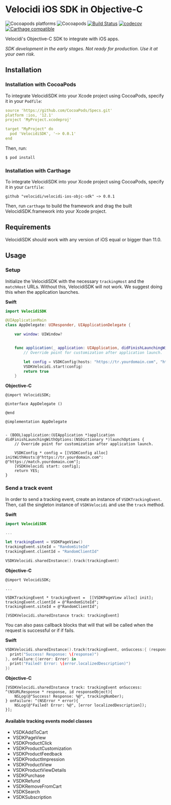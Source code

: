 # Velocidi iOS SDK in Objective-C 
![Cocoapods platforms](https://img.shields.io/cocoapods/p/VelocidiSDK.svg)
![Cocoapods](https://img.shields.io/cocoapods/v/VelocidiSDK.svg)
[![Build Status](https://travis-ci.com/velocidi/velocidi-ios-objc-sdk.svg?branch=master)](https://travis-ci.com/velocidi/velocidi-ios-objc-sdk)
[![codecov](https://codecov.io/gh/velocidi/velocidi-ios-objc-sdk/branch/master/graph/badge.svg)](https://codecov.io/gh/velocidi/velocidi-ios-objc-sdk)
[![Carthage compatible](https://img.shields.io/badge/Carthage-compatible-4BC51D.svg?style=flat)](https://github.com/Carthage/Carthage)

Velocidi's Objective-C SDK to integrate with iOS apps.

_SDK development in the early stages. Not ready for production. Use it at your own risk._

## Installation
### Installation with CocoaPods
To integrate VelocidiSDK into your Xcode project using CocoaPods, specify it in your `Podfile`:

```yaml
source 'https://github.com/CocoaPods/Specs.git'
platform :ios, '12.1'
project 'MyProject.xcodeproj'

target "MyProject" do
  pod 'VelocidiSDK', '~> 0.0.1'
end
```

Then, run:

```bash
$ pod install
```

### Installation with Carthage

To integrate VelocidiSDK into your Xcode project using CocoaPods, specify it in your `Cartfile`:

```
github "velocidi/velocidi-ios-objc-sdk" ~> 0.0.1
```

Then, run `carthage` to build the framework and drag the built VelocidiSDK.framework into your Xcode project.

## Requirements

VelocidiSDK should work with any version of iOS equal or bigger than 11.0.

## Usage

### Setup

Initialize the VelocidiSDK with the necessary `trackingHost` and the `matchHost` URLs. Without this, VelocidiSDK will not work. We suggest doing this when the application launches.

__Swift__
```swift
import VelocidiSDK

@UIApplicationMain
class AppDelegate: UIResponder, UIApplicationDelegate {

    var window: UIWindow?


    func application(_ application: UIApplication, didFinishLaunchingWithOptions launchOptions: [UIApplication.LaunchOptionsKey: Any]?) -> Bool {
        // Override point for customization after application launch.

        let config = VSDKConfig(hosts: "https://tr.yourdomain.com", "https://match.yourdomain.com")!
        VSDKVelocidi.start(config)
        return true
    }
```

__Objective-C__
```objc
@import VelocidiSDK;

@interface AppDelegate ()

@end

@implementation AppDelegate


- (BOOL)application:(UIApplication *)application didFinishLaunchingWithOptions:(NSDictionary *)launchOptions {
    // Override point for customization after application launch.
    
    VSDKConfig * config = [[VSDKConfig alloc] initWithHosts:@"https://tr.yourdomain.com": @"https://match.yourdomain.com"];
    [VSDKVelocidi start: config];
    return YES;
}
```

### Send a track event

In order to send a tracking event, create an instance of `VSDKTrackingEvent`. Then, call the singleton instance of `VSDKVelocidi` and use the `track` method.

__Swift__
```swift
import VelocidiSDK

...

let trackingEvent = VSDKPageView()
trackingEvent.siteId = "RandomSiteId"
trackingEvent.clientId = "RandomClientId"

VSDKVelocidi.sharedInstance().track(trackingEvent)
```

__Objective-C__
```objc
@import VelocidiSDK;

...

VSDKTrackingEvent * trackingEvent =  [[VSDKPageView alloc] init];
trackingEvent.clientId = @"RandomSiteId";
trackingEvent.siteId = @"RandomClientId";

[VSDKVelocidi.sharedInstance track: trackingEvent] 
```


You can also pass callback blocks that will that will be called when the request is successful or if if fails.

__Swift__
```swift
VSDKVelocidi.sharedInstance().track(trackingEvent, onSuccess:{ (response: URLResponse, responseObject: Any) in
  print("Success! Response: \(response)")
}, onFailure:{(error: Error) in
  print("Failed! Error: \(error.localizedDescription)")
})
```

__Objective-C__
```objc
[VSDKVelocidi.sharedInstance track: trackingEvent onSuccess: ^(NSURLResponse * response, id responseObject){
    NSLog(@"Success! Response: %@", trackingNumber);
} onFailure: ^(NSError * error){
    NSLog(@"Failed! Error: %@", [error localizedDescription]);
}];
```

#### Available tracking events model classes
* VSDKAddToCart
* VSDKPageView
* VSDKProductClick
* VSDKProductCustomization
* VSDKProductFeedback
* VSDKProductImpression
* VSDKProductView
* VSDKProductViewDetails
* VSDKPurchase
* VSDKRefund
* VSDKRemoveFromCart
* VSDKSearch
* VSDKSubscription

<!-- #### Create your custom tracking event -->
<!-- If none of the available tracking events matches your needs you can also extend `TrackingEvent` and create your own.  -->

<!-- _Beware! Custom tracking events are not interpreted by our services and bring limitied functionality other than logging and basic statistics._ -->

<!-- _TODO_ -->

<!-- __Objective-C__  -->
